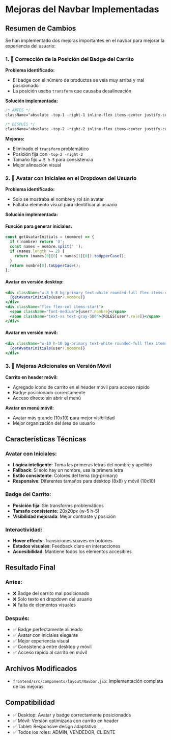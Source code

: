 # Mejoras del Navbar Implementadas

## Resumen de Cambios

Se han implementado dos mejoras importantes en el navbar para mejorar la experiencia del usuario:

### 1. 🎯 Corrección de la Posición del Badge del Carrito

**Problema identificado:**
- El badge con el número de productos se veía muy arriba y mal posicionado
- La posición usaba `transform` que causaba desalineación

**Solución implementada:**
```css
/* ANTES */
className="absolute -top-1 -right-1 inline-flex items-center justify-center px-2 py-1 text-xs font-bold leading-none text-white transform translate-x-1/2 -translate-y-1/2 bg-red-500 rounded-full"

/* DESPUÉS */
className="absolute -top-2 -right-2 inline-flex items-center justify-center w-5 h-5 text-xs font-bold leading-none text-white bg-red-500 rounded-full"
```

**Mejoras:**
- Eliminado el `transform` problemático
- Posición fija con `-top-2 -right-2`
- Tamaño fijo `w-5 h-5` para consistencia
- Mejor alineación visual

### 2. 👤 Avatar con Iniciales en el Dropdown del Usuario

**Problema identificado:**
- Solo se mostraba el nombre y rol sin avatar
- Faltaba elemento visual para identificar al usuario

**Solución implementada:**

#### Función para generar iniciales:
```javascript
const getAvatarInitials = (nombre) => {
  if (!nombre) return 'U';
  const names = nombre.split(' ');
  if (names.length >= 2) {
    return (names[0][0] + names[1][0]).toUpperCase();
  }
  return nombre[0].toUpperCase();
};
```

#### Avatar en versión desktop:
```jsx
<div className="w-8 h-8 bg-primary text-white rounded-full flex items-center justify-center font-medium text-sm">
  {getAvatarInitials(user?.nombre)}
</div>
<div className="flex flex-col items-start">
  <span className="font-medium">{user?.nombre}</span>
  <span className="text-xs text-gray-500">{ROLES[user?.role]}</span>
</div>
```

#### Avatar en versión móvil:
```jsx
<div className="w-10 h-10 bg-primary text-white rounded-full flex items-center justify-center font-medium">
  {getAvatarInitials(user?.nombre)}
</div>
```

### 3. 📱 Mejoras Adicionales en Versión Móvil

**Carrito en header móvil:**
- Agregado ícono de carrito en el header móvil para acceso rápido
- Badge posicionado correctamente
- Acceso directo sin abrir el menú

**Avatar en menú móvil:**
- Avatar más grande (10x10) para mejor visibilidad
- Mejor organización del área de usuario

## Características Técnicas

### Avatar con Iniciales:
- **Lógica inteligente**: Toma las primeras letras del nombre y apellido
- **Fallback**: Si solo hay un nombre, usa la primera letra
- **Estilo consistente**: Colores del tema (bg-primary)
- **Responsive**: Diferentes tamaños para desktop (8x8) y móvil (10x10)

### Badge del Carrito:
- **Posición fija**: Sin transforms problemáticos
- **Tamaño consistente**: 20x20px (w-5 h-5)
- **Visibilidad mejorada**: Mejor contraste y posición

### Interactividad:
- **Hover effects**: Transiciones suaves en botones
- **Estados visuales**: Feedback claro en interacciones
- **Accesibilidad**: Mantiene todos los elementos accesibles

## Resultado Final

### Antes:
- ❌ Badge del carrito mal posicionado
- ❌ Solo texto en dropdown del usuario
- ❌ Falta de elementos visuales

### Después:
- ✅ Badge perfectamente alineado
- ✅ Avatar con iniciales elegante
- ✅ Mejor experiencia visual
- ✅ Consistencia entre desktop y móvil
- ✅ Acceso rápido al carrito en móvil

## Archivos Modificados

- `frontend/src/components/layout/Navbar.jsx`: Implementación completa de las mejoras

## Compatibilidad

- ✅ Desktop: Avatar y badge correctamente posicionados
- ✅ Móvil: Versión optimizada con carrito en header
- ✅ Tablet: Responsive design adaptativo
- ✅ Todos los roles: ADMIN, VENDEDOR, CLIENTE 